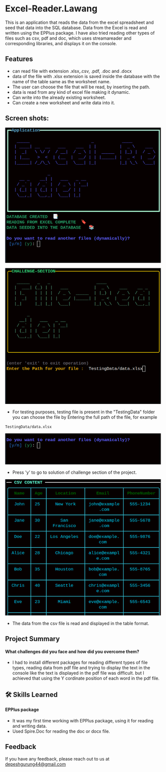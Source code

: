 
# Excel-Reader.Lawang
This is an application that reads the data from the excel spreadsheet and seed that data into the SQL database. Data from the Excel is read and written using the EPPlus package. I have also tried reading other types of files such as csv, pdf and doc, which uses streamareader and corresponding libraries, and displays it on the console.
## Features
- can read file with extension .xlsx,.csv, .pdf, .doc and .docx
- data of the file with .xlsx extension is saved inside the database with the name of the table same as the worksheet name.
- The user can choose the file that will be read, by inserting the path.
- data is read from any kind of excel file making it dynamic.
- Can write into the already existing worksheet.
- Can create a new worksheet and write data into it.







 ## Screen shots:

![alt text](<Screenshot from 2024-10-21 19-40-59.png>)

![alt text](<Screenshot from 2024-10-21 19-42-15.png>)

- For testing purposes, testing file is present in the "TestingData" folder you can choose the file by Entering the full path of the file, for example
```
TestingData/data.xlsx
```

![alt text](<Screenshot from 2024-10-21 19-41-17.png>)

- Press 'y' to go to solution of challenge section of the project.

![alt text](<Screenshot from 2024-10-21 19-42-57.png>)

- The data from the csv file is read and displayed in the table format.



## Project Summary
#### What challenges did you face and how did you overcome them?

* I had to install different packages for reading different types of file types, reading data from pdf file and trying to display the text in the console like the text is displayed in the pdf file was difficult. but I achieved that using the Y cordinate position of each word in the pdf file.





## 🛠 Skills Learned
#### EPPlus package
- It was my first time working with EPPlus package, using it for reading and writing data.
- Used Spire.Doc for reading the doc or docx file.
## Feedback

If you have any feedback, please reach out to us at depeshgurung44@gmail.com

